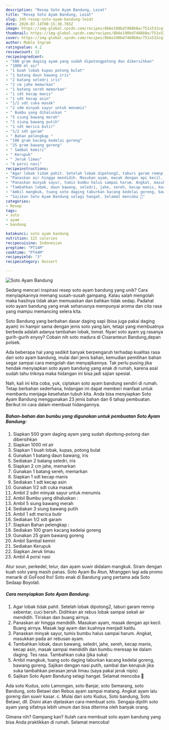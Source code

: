 ```yaml
---
description: "Resep Soto Ayam Bandung, Lezat"
title: "Resep Soto Ayam Bandung, Lezat"
slug: 245-resep-soto-ayam-bandung-lezat
date: 2020-07-14T00:15:38.765Z
image: https://img-global.cpcdn.com/recipes/8b6e190bd7488b8e/751x532cq70/soto-ayam-bandung-foto-resep-utama.jpg
thumbnail: https://img-global.cpcdn.com/recipes/8b6e190bd7488b8e/751x532cq70/soto-ayam-bandung-foto-resep-utama.jpg
cover: https://img-global.cpcdn.com/recipes/8b6e190bd7488b8e/751x532cq70/soto-ayam-bandung-foto-resep-utama.jpg
author: Mable Ingram
ratingvalue: 4.2
reviewcount: 12
recipeingredient:
- "500 gram daging ayam yang sudah dipotongpotong dan dibersihkan"
- "1000 ml air"
- "1 buah lobak kupas potong bulat"
- "1 batang daun bawang iris"
- "2 batang seledri iris"
- "2 cm jahe memarkan"
- "1 batang sereh memarkan"
- "1 sdt kecap manis"
- "1 sdt kecap asin"
- "1/2 sdt cuka masak"
- "2 sdm minyak sayur untuk menumis"
- " Bumbu yang dihaluskan "
- "5 siung bawang merah"
- "3 siung bawang putih"
- "1 sdt merica butir"
- "1/2 sdt garam"
- " Bahan pelengkap "
- "100 gram kacang kedelai goreng"
- "25 gram bawang goreng"
- " Sambal kemiri"
- " Kerupuk"
- " Jeruk limau"
- "4 porsi nasi"
recipeinstructions:
- "Agar lobak tidak pahit. Setelah lobak dipotong2, taburi garam remnp sebentar, cuci bersih. Didihkan air rebus lobak sampai sekali air mendidih. Tiriskan dan buang airnya."
- "Panaskan air hingga mendidih. Masukan ayam, masak dengan api kecil. Buang airnya. Masak lagi ayam dan kuahnya menjadi kaldu."
- "Panaskan minyak sayur, tumis bumbu halus sampai harum. Angkat, masukkan pada air rebusan ayam."
- "Tambahkan lobak, daun bawang, seledri, jahe, sereh, kecap manis, kecap asin, masak sampai mendidih dan bumbu meresap ke dalam daging. Tes rasa. Tambahkan cuka (jika suka)"
- "Ambil mangkuk, tuang soto daging taburkan kacang kedelai goreng, bawang goreng. Sajikan dengan nasi putih, sambal dan kerupuk jika suka tambahkan perasan jeruk limau (saya pakai jeruk nipis)"
- "Sajikan Soto Ayam Bandung selagi hangat. Selamat mencoba 🤩"
categories:
- Resep
tags:
- soto
- ayam
- bandung

katakunci: soto ayam bandung 
nutrition: 121 calories
recipecuisine: Indonesian
preptime: "PT14M"
cooktime: "PT44M"
recipeyield: "3"
recipecategory: Dessert

---
```



![Soto Ayam Bandung](https://img-global.cpcdn.com/recipes/8b6e190bd7488b8e/751x532cq70/soto-ayam-bandung-foto-resep-utama.jpg)

Sedang mencari inspirasi resep soto ayam bandung yang unik? Cara menyiapkannya memang susah-susah gampang. Kalau salah mengolah maka hasilnya tidak akan memuaskan dan bahkan tidak sedap. Padahal soto ayam bandung yang enak seharusnya mempunyai aroma dan cita rasa yang mampu memancing selera kita.

Soto Bandung yang berbahan dasar daging sapi (bisa juga pakai daging ayam) ini hampir sama dengan jenis soto yang lain, tetapi yang membuatnya berbeda adalah adanya tambahan lobak, tomat. Nyari soto ayam yg rasanya gurih-gurih enyoy? Cobain nih soto madura di Cisaranteun Bandung,depan polsek.

Ada beberapa hal yang sedikit banyak berpengaruh terhadap kualitas rasa dari soto ayam bandung, mulai dari jenis bahan, kemudian pemilihan bahan segar sampai cara mengolah dan menyajikannya. Tak perlu pusing jika hendak menyiapkan soto ayam bandung yang enak di rumah, karena asal sudah tahu triknya maka hidangan ini bisa jadi sajian spesial.


Nah, kali ini kita coba, yuk, ciptakan soto ayam bandung sendiri di rumah. Tetap berbahan sederhana, hidangan ini dapat memberi manfaat untuk membantu menjaga kesehatan tubuh kita. Anda bisa menyiapkan Soto Ayam Bandung menggunakan 23 jenis bahan dan 6 tahap pembuatan. Berikut ini cara dalam membuat hidangannya.

<!--inarticleads1-->

##### Bahan-bahan dan bumbu yang digunakan untuk pembuatan Soto Ayam Bandung:

1. Siapkan 500 gram daging ayam yang sudah dipotong-potong dan dibersihkan
1. Siapkan 1000 ml air
1. Siapkan 1 buah lobak, kupas, potong bulat
1. Gunakan 1 batang daun bawang, iris
1. Sediakan 2 batang seledri, iris
1. Siapkan 2 cm jahe, memarkan
1. Gunakan 1 batang sereh, memarkan
1. Siapkan 1 sdt kecap manis
1. Sediakan 1 sdt kecap asin
1. Gunakan 1/2 sdt cuka masak
1. Ambil 2 sdm minyak sayur untuk menumis
1. Ambil  Bumbu yang dihaluskan :
1. Ambil 5 siung bawang merah
1. Sediakan 3 siung bawang putih
1. Ambil 1 sdt merica butir
1. Sediakan 1/2 sdt garam
1. Siapkan  Bahan pelengkap :
1. Sediakan 100 gram kacang kedelai goreng
1. Gunakan 25 gram bawang goreng
1. Ambil  Sambal kemiri
1. Sediakan  Kerupuk
1. Siapkan  Jeruk limau
1. Ambil 4 porsi nasi


Atur soun, perkedel, telur, dan ayam suwir didalam mangkuk. Siram dengan kuah soto yang masih panas. Soto Ayam Bu Atun, Mranggen lagi ada promo menarik di GoFood lho! Soto enak di Bandung yang pertama ada Soto Sedaap Boyolali. 

<!--inarticleads2-->

##### Cara menyiapkan Soto Ayam Bandung:

1. Agar lobak tidak pahit. Setelah lobak dipotong2, taburi garam remnp sebentar, cuci bersih. Didihkan air rebus lobak sampai sekali air mendidih. Tiriskan dan buang airnya.
1. Panaskan air hingga mendidih. Masukan ayam, masak dengan api kecil. Buang airnya. Masak lagi ayam dan kuahnya menjadi kaldu.
1. Panaskan minyak sayur, tumis bumbu halus sampai harum. Angkat, masukkan pada air rebusan ayam.
1. Tambahkan lobak, daun bawang, seledri, jahe, sereh, kecap manis, kecap asin, masak sampai mendidih dan bumbu meresap ke dalam daging. Tes rasa. Tambahkan cuka (jika suka)
1. Ambil mangkuk, tuang soto daging taburkan kacang kedelai goreng, bawang goreng. Sajikan dengan nasi putih, sambal dan kerupuk jika suka tambahkan perasan jeruk limau (saya pakai jeruk nipis)
1. Sajikan Soto Ayam Bandung selagi hangat. Selamat mencoba 🤩


Ada soto Kudus, soto Lamongan, soto Banjar, soto Semarang, soto Bandung, soto Betawi dan Rebus ayam sampai matang. Angkat ayam lalu goreng dan suwir kasar. c. Mulai dari soto Kudus, Soto bandung, Soto Betawi, dll. Disini akan dijelaskan cara membuat soto. Sengaja dipilih soto ayam yang sifatnya lebih umum dan bisa diterima oleh banyak orang. 

Gimana nih? Gampang kan? Itulah cara membuat soto ayam bandung yang bisa Anda praktikkan di rumah. Selamat mencoba!

